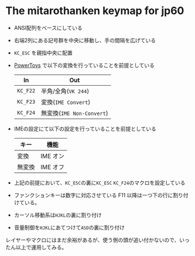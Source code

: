 # The mitarothanken keymap for jp60

* ANSI配列をベースにしている
* 右端2列にある記号群を中央に移動し、手の間隔を広げている
* `KC_ESC` を親指中央に配置
* [PowerToys](https://github.com/microsoft/PowerToys) で以下の変換を行っていることを前提としている

  In | Out
  ---|---
  `KC_F22`|半角/全角(`VK 244`)
  `KC_F23`|変換(`IME Convert`)
  `KC_F24`|無変換(`IME Non-Convert`)
* IMEの設定にて以下の設定を行っていることを前提としている

  キー|機能
  ---|---
  変換|IME オン
  無変換|IME オフ
* 上記の前提において、`KC_ESC`の裏に`KC_ESC` `KC_F24`のマクロを設定している
* ファンクションキーは数字に対応させている
  F11 以降は一つ下の行に割り付けている。
* カーソル移動系は`HJKL`の裏に割り付け
* 音量制御を`HJKL`にあてつけて`ASD`の裏に割り付け

 レイヤーやマクロにはまだ余裕があるが、使う側の頭が追い付かないので、いったん以上で運用してみる。
